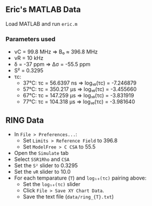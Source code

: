 ## Eric's MATLAB Data

Load MATLAB and run `eric.m`

### Parameters used

* νC = 99.8 MHz => B₀ ≈ 396.8 MHz
* νR = 10 kHz
* δ = -37 ppm => Δσ = -55.5 ppm
* S² = 0.3295
* τc:
  - 37°C: τc = 56.6397 ns => log₁₀(τc) = -7.246879
  - 57°C: τc = 350.217 μs => log₁₀(τc) = -3.455660
  - 67°C: τc = 147.259 μs => log₁₀(τc) = -3.831919
  - 77°C: τc = 104.318 μs => log₁₀(τc) = -3.981640

## RING Data

* In `File > Preferences...`:
  - Set `Limits > Reference Field` to 396.8
  - Set `ModelFree > C CSA` to 55.5
* Open the `Simulate` tab
* Select `SSR1Rho` and `CSA`
* Set the `S²` slider to 0.3295
* Set the `νR` slider to 10.0
* For each temparature (`T`) and `log₁₀(τc)` pairing above:
  - Set the `log₁₀(τc)` slider
  - Click `File > Save XY Chart Data`.
  - Save the text file (`data/ring_{T}.txt`)
